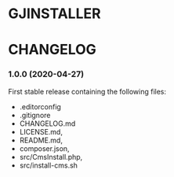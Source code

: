 GJINSTALLER
===========

# CHANGELOG

### 1.0.0 (2020-04-27)
First stable release containing the following files:
* .editorconfig
* .gitignore
* CHANGELOG.md
* LICENSE.md,
* README.md,
* composer.json,
* src/CmsInstall.php,
* src/install-cms.sh
